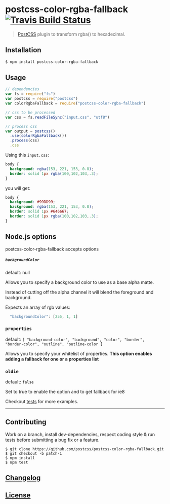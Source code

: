 # postcss-color-rgba-fallback [![Travis Build Status](https://travis-ci.org/postcss/postcss-color-rgba-fallback.svg)](https://travis-ci.org/postcss/postcss-color-rgba-fallback)

> [PostCSS](https://github.com/postcss/postcss) plugin to transform rgba() to hexadecimal.

## Installation

```bash
$ npm install postcss-color-rgba-fallback
```

## Usage

```js
// dependencies
var fs = require("fs")
var postcss = require("postcss")
var colorRgbaFallback = require("postcss-color-rgba-fallback")

// css to be processed
var css = fs.readFileSync("input.css", "utf8")

// process css
var output = postcss()
  .use(colorRgbaFallback())
  .process(css)
  .css
```

Using this `input.css`:

```css
body {
  background: rgba(153, 221, 153, 0.8);
  border: solid 1px rgba(100,102,103,.3);
}

```

you will get:

```css
body {
  background: #99DD99;
  background: rgba(153, 221, 153, 0.8);
  border: solid 1px #646667;
  border: solid 1px rgba(100,102,103,.3);
}
```

## Node.js options

postcss-color-rgba-fallback accepts options

##### `backgroundColor`

default: null

Allows you to specify a background color to use as a base alpha matte.

Instead of cutting off the alpha channel it will blend the foreground and background.

Expects an array of rgb values:

```js
  "backgroundColor": [255, 1, 1]
```


### `properties`

default: `
[ "background-color",
  "background",
  "color",
  "border",
  "border-color",
  "outline",
  "outline-color ]
`

Allows you to specify your whitelist of properties.
**This option enables adding a fallback for one or a properties list**

### `oldie`

default: `false`

Set to true to enable the option and to get fallback for ie8

Checkout [tests](test) for more examples.

---

## Contributing

Work on a branch, install dev-dependencies, respect coding style & run tests before submitting a bug fix or a feature.

    $ git clone https://github.com/postcss/postcss-color-rgba-fallback.git
    $ git checkout -b patch-1
    $ npm install
    $ npm test

## [Changelog](CHANGELOG.md)

## [License](LICENSE)
